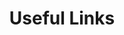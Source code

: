 ---
title: Useful Links
description: Explore comprehensive resources about browser fingerprinting, from technical papers to press articles.
icon: mdi:link-variant

sections:
  - title: General Definitions
    type: links
    links:
      - title: Mozilla's Browser Fingerprinting Guide
        description: Developer documentation on fingerprinting protection
        url: https://developer.mozilla.org/en-US/docs/Glossary/Fingerprinting
        icon: mdi:firefox

      - title: Device Fingerprint (Wikipedia)
        description: Wikipedia article explaining device fingerprinting concepts
        url: https://en.wikipedia.org/wiki/Device_fingerprint
        icon: mdi:wikipedia

  - title: Press Articles & Presentations
    type: links
    links:
      - title: Browser 'fingerprints' help track users
        description: BBC News coverage on browser fingerprinting technology
        url: https://www.bbc.com/news/technology-28423257
        icon: mdi:newspaper

      - title: Publicité - Une nouvelle technique pour pister les internautes
        description: Le Monde's analysis of new tracking techniques
        url: https://www.lemonde.fr/pixels/article/2014/07/22/publicite-une-nouvelle-technique-pour-pister-les-internautes_4461305_4408996.html
        icon: mdi:newspaper

      - title: Si on brouillait les pistes avec AmIUnique?
        description: Framasoft blog post about fingerprint obfuscation
        url: https://framablog.org/2014/12/23/si-on-brouillait-les-pistes-avec-amiunique/
        icon: mdi:newspaper

      - title: Browser Fingerprinting at Open World Forum 2014
        description: Video presentation about browser fingerprinting
        url: https://www.youtube.com/watch?v=uVECjeSUzy0
        icon: mdi:youtube

      - title: Browser Fingerprinting and the Online-Tracking Arms Race
        description: IEEE Spectrum's deep dive into browser fingerprinting
        url: https://spectrum.ieee.org/browser-fingerprinting-and-the-onlinetracking-arms-race
        icon: mdi:newspaper

  - title: Scientific Papers
    type: papers
    links:
      - title: Hot or Not - Revealing Hidden Services by Their Clock Skew
        authors: J. Murdoch, Steven
        conference: Conference on Computer & Communications Security
        year: 2006
        url: https://murdoch.is/papers/ccs06hotornot.pdf

      - title: How unique is your web browser?
        authors: Peter Eckersley
        conference: Conference on Privacy enhancing technologies
        year: 2010
        url: https://panopticlick.eff.org/static/browser-uniqueness.pdf

      - title: User Tracking on the Web via Cross-Browser Fingerprinting
        authors: Boda, Károly & Máté Foldes, Ádám & Gulyás, Gábor & Imre, Sandor
        conference: Nordic Conference on Secure IT Systems
        year: 2011
        url: https://pet-portal.eu/files/articles/2011/fingerprinting/cross-browser_fingerprinting.pdf

      - title: Pixel Perfect - Fingerprinting Canvas in HTML5
        authors: Keaton Mowery and Hovav Shacham
        conference: Web 2.0 Security & Privacy
        year: 2012
        url: https://cseweb.ucsd.edu/~hovav/dist/canvas.pdf

      - title: Fast and Reliable Browser Identification with JavaScript Engine Fingerprinting
        authors: M. Mulazzani, S. Schrittwieser, P. Reschl, M. Leithner, E. Weippl, M. Huber
        conference: Web 2.0 Security & Privacy
        year: 2013
        url: https://publications.sba-research.org/publications/jsfingerprinting.pdf

      - title: Cookieless Monster - Exploring the Ecosystem of Web-based Device Fingerprinting
        authors: N. Nikiforakis, A. Kapravelos, W. Joosen, C. Kruegel, F. Piessens and G. Vigna
        conference: Symposium on Security and Privacy
        year: 2013
        url: https://cs.ucsb.edu/~vigna/publications/2013_SP_cookieless.pdf

      - title: The Web Never Forgets
        authors: Acar, Gunes and Eubank, Christian and Englehardt, Steven and Juarez, Marc and Narayanan, Arvind and Diaz, Claudia
        conference: Conference on Computer and Communications Security
        year: 2014
        url: https://www.esat.kuleuven.be/cosic/publications/article-2457.pdf

      - title: The Leaking Battery - A Privacy Analysis of the HTML5 Battery Status API
        authors: Olejnik, Lukasz and Acar, Gunes and Castelluccia, Claude and Diaz, Claudia
        conference: Workshop on Data Privacy Management, and Security Assurance
        year: 2015
        url: https://eprint.iacr.org/2015/616.pdf

      - title: Fingerprinting Web Users Through Font Metrics
        authors: Fifield, David & Egelman, Serge
        conference: Conference on Financial Cryptography and Data Security
        year: 2015
        url: http://fc15.ifca.ai/preproceedings/paper_83.pdf

      - title: Mobile Device Fingerprinting Considered Harmful for Risk-based Authentication
        authors: Spooren, Jan & Preuveneers, Davy & Joosen, Wouter
        conference: European Workshop on System Security
        year: 2015
        url: https://lirias.kuleuven.be/bitstream/123456789/496316/1/a6-spooren.pdf

      - title: Beauty and the Beast - Diverting modern web browsers to build unique browser fingerprints
        authors: P. Laperdrix, W. Rudametkin and B. Baudry
        conference: Symposium on Security and Privacy
        year: 2016
        url: https://hal.inria.fr/hal-01285470/file/beauty-sp16.pdf

      - title: (Cross-)Browser Fingerprinting via OS and Hardware Level Features
        authors: Cao, Yinzhi & Li, Song & Wijmans, Erik
        conference: Network and Distributed System Security Symposium
        year: 2017
        url: https://www.ndss-symposium.org/wp-content/uploads/2017/09/ndss2017_02B-3_Cao_paper.pdf

      - title: Discovering Browser Extensions via Web Accessible Resources
        authors: Sjosten, Alexander and Van Acker, Steven and Sabelfeld, Andrei
        conference: Conference on Data and Application Security and Privacy
        year: 2017
        url: http://www.cse.chalmers.se/research/group/security/publications/2017/extensions/codaspy-17.pdf

      - title: XHOUND - Quantifying the Fingerprintability of Browser Extensions
        authors: O. Starov and N. Nikiforakis
        conference: Symposium on Security and Privacy
        year: 2017
        url: https://www.securitee.org/files/xhound-oakland17.pdf

      - title: FP-STALKER - Tracking Browser Fingerprint Evolutions
        authors: Antoine Vastel, Pierre Laperdrix, Walter Rudametkin, Romain Rouvoy
        conference: Symposium on Security and Privacy
        year: 2018
        url: https://hal.inria.fr/hal-01652021/document

      - title: FP-Scanner - The Privacy Implications of Browser Fingerprint Inconsistencies
        authors: Antoine Vastel, Pierre Laperdrix, Walter Rudametkin, Romain Rouvoy
        conference: USENIX Security Symposium
        year: 2018
        url: https://hal.inria.fr/hal-01820197/document

      - title: Hiding in the Crowd - an Analysis of the Effectiveness of Browser Fingerprinting at Large Scale
        authors: Alejandro Gómez-Boix, Pierre Laperdrix, Benoit Baudry
        conference: World Wide Web Conference
        year: 2018
        url: https://hal.inria.fr/hal-01718234v2/document

      - title: Don't count me out - On the relevance of IP addresses in the tracking ecosystem
        authors: Vikas Mishra, Pierre Laperdrix, Antoine Vastel, Walter Rudametkin, Romain Rouvoy, Martin Lopatka
        conference: The Web Conference
        year: 2020
        url: https://hal.inria.fr/hal-02435622

      - title: A Survey of Browser Fingerprint Research and Application
        authors: Desheng Zhang, Jianhui Zhang, Youjun Bu, Bo Chen, Chongxin Sun, Tianyu Wang
        conference: Online Library
        year: 2022
        url: https://onlinelibrary.wiley.com/doi/epdf/10.1155/2022/3363335

  - title: Tools & Resources
    type: links
    links:
      - title: AmIUnique.org
        description: Interactive tool to test your browser fingerprint and learn about its uniqueness
        url: https://amiunique.org
        icon: mdi:fingerprint

      - title: EFF's Cover Your Tracks
        description: Test your browser's defenses against tracking and fingerprinting
        url: https://coveryourtracks.eff.org
        icon: mdi:shield

      - title: Device Info
        description: Detailed technical breakdown of your browser's fingerprint components
        url: https://deviceinfo.me
        icon: mdi:information

      - title: Privacy.net Browser Check
        description: Comprehensive browser fingerprinting test with detailed explanations
        url: https://privacy.net/analyzer
        icon: mdi:security

      - title: FingerprintJS
        description: The most popular open-source fingerprinting library
        url: https://fingerprint.com/
        icon: mdi:code-braces
    
      - title: Brave Browser
        description: Brave's documentation on fingerprinting protection mechanisms
        url: https://brave.com/privacy-updates/
        icon: mdi:image-filter-center-focus-strong-outline
---